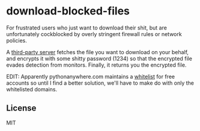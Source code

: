  # download-blocked-files

For frustrated users who just want to download their shit, but are unfortunately cockblocked by overly stringent firewall rules or network policies.


A [third-party server](https://pythonanywhere.com) fetches the file you want to download on your behalf, and encrypts it with some shitty password (1234) so that the encrypted file evades detection from monitors. Finally, it returns you the encrypted file.

EDIT: Apparently pythonanywhere.com maintains a [whitelist](https://www.pythonanywhere.com/whitelist/) for free accounts so until I find a better solution, we'll have to make do with only the whitelisted domains.

## License

MIT
